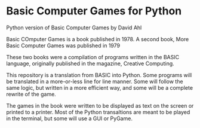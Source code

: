 # Basic Computer Games for Python
 Python version of Basic Computer Games by David Ahl

Basic COmputer Games is a book published in 1978.
A second book, More Basic Computer Games was published in 1979

These two books were a compilation of programs written in the BASIC language, originally published in the magazine, Creative Computing.

This repository is a translation from BASIC into Python.  Some programs will be translated in a more-or-less line for line manner.  Some will follow the same logic, but written in a more efficient way, and some will be a complete rewrite of the game.

The games in the book were written to be displayed as text on the screen or printed to a printer.  Most of the Python transaltions are meant to be played in the terminal, but some will use a GUI or PyGame.

